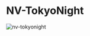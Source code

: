 # NV-TokyoNight

![nv-tokyonight](https://github.com/fedepujol/nv-themes/blob/main/media/tokyonight.jpg)

